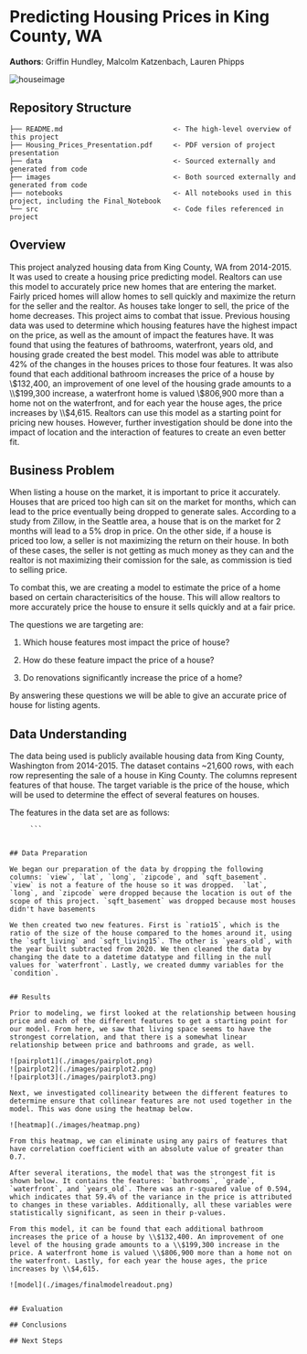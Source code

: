 # Predicting Housing Prices in King County, WA

**Authors**: Griffin Hundley, Malcolm Katzenbach, Lauren Phipps

![houseimage](./images/houses.jpg)


## Repository Structure

```
├── README.md                           <- The high-level overview of this project
├── Housing_Prices_Presentation.pdf     <- PDF version of project presentation
├── data                                <- Sourced externally and generated from code
├── images                              <- Both sourced externally and generated from code
├── notebooks                           <- All notebooks used in this project, including the Final_Notebook
└── src                                 <- Code files referenced in project
```

## Overview

This project analyzed housing data from King County, WA from 2014-2015. It was used to create a housing price predicting model. Realtors can use this model to accurately price new homes that are entering the market. Fairly priced homes will allow homes to sell quickly and maximize the return for the seller and the realtor. As houses take longer to sell, the price of the home decreases. This project aims to combat that issue. Previous housing data was used to determine which housing features have the highest impact on the price, as well as the amount of impact the features have. It was found that using the features of bathrooms, waterfront, years old, and housing grade created the best model. This model was able to attribute 42% of the changes in the houses prices to those four features. It was also found that each additional bathroom increases the price of a house by \\$132,400, an improvement of one level of the housing grade amounts to a \\$199,300 increase, a waterfront home is valued \\$806,900 more than a home not on the waterfront, and for each year the house ages, the price increases by \\$4,615. Realtors can use this model as a starting point for pricing new houses. However, further investigation should be done into the impact of location and the interaction of features to create an even better fit.

## Business Problem

When listing a house on the market, it is important to price it accurately. Houses that are priced too high can sit on the market for months, which can lead to the price eventually being dropped to generate sales. According to a study from Zillow, in the Seattle area, a house that is on the market for 2 months will lead to a 5% drop in price. On the other side, if a house is priced too low, a seller is not maximizing the return on their house. In both of these cases, the seller is not getting as much money as they can and the realtor is not maximizing their comission for the sale, as commission is tied to selling price.

To combat this, we are creating a model to estimate the price of a home based on certain characterisitics of the house. This will allow realtors to more accurately price the house to ensure it sells quickly and at a fair price.

The questions we are targeting are:

1) Which house features most impact the price of house?

2) How do these feature impact the price of a house?

3) Do renovations significantly increase the price of a home?

By answering these questions we will be able to give an accurate price of house for listing agents.

## Data Understanding

The data being used is publicly available housing data from King County, Washington from 2014-2015. The dataset contains ~21,600 rows, with each row representing the sale of a house in King County. The columns represent features of that house. The target variable is the price of the house, which will be used to determine the effect of several features on houses.

The features in the data set are as follows: 

```'id', 'date', 'bedrooms', 'bathrooms', 'sqft_living','sqft_lot', 'floors', 'waterfront', 'grade', 'sqft_above', 'yr_built', 'sqft_living15', 'sqft_lot15', 'has_been_renovated', 'ratio_15', 'years_old', 'condition_2', 'condition_3', 'condition_4', 'condition_5'
     ```


## Data Preparation

We began our preparation of the data by dropping the following columns: `view`, `lat`, `long`, `zipcode`, and `sqft_basement`.  `view` is not a feature of the house so it was dropped.  `lat`, `long`, and `zipcode` were dropped because the location is out of the scope of this project. `sqft_basement` was dropped because most houses didn't have basements

We then created two new features. First is `ratio15`, which is the ratio of the size of the house compared to the homes around it, using the `sqft_living` and `sqft_living15`. The other is `years_old`, with the year built subtracted from 2020. We then cleaned the data by changing the date to a datetime datatype and filling in the null values for `waterfront`. Lastly, we created dummy variables for the `condition`. 


## Results

Prior to modeling, we first looked at the relationship between housing price and each of the different features to get a starting point for our model. From here, we saw that living space seems to have the strongest correlation, and that there is a somewhat linear relationship between price and bathrooms and grade, as well.

![pairplot1](./images/pairplot.png)
![pairplot2](./images/pairplot2.png)
![pairplot3](./images/pairplot3.png)

Next, we investigated collinearity between the different features to determine ensure that collinear features are not used together in the model. This was done using the heatmap below. 

![heatmap](./images/heatmap.png)

From this heatmap, we can eliminate using any pairs of features that have correlation coefficient with an absolute value of greater than 0.7.

After several iterations, the model that was the strongest fit is shown below. It contains the features: `bathrooms`, `grade`, `waterfront`, and `years_old`. There was an r-squared value of 0.594, which indicates that 59.4% of the variance in the price is attributed to changes in these variables. Additionally, all these variables were statistically significant, as seen in their p-values. 

From this model, it can be found that each additional bathroom increases the price of a house by \\$132,400. An improvement of one level of the housing grade amounts to a \\$199,300 increase in the price. A waterfront home is valued \\$806,900 more than a home not on the waterfront. Lastly, for each year the house ages, the price increases by \\$4,615.

![model](./images/finalmodelreadout.png)


## Evaluation

## Conclusions

## Next Steps
